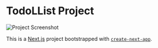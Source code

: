 # TodoLList Project




![Project Screenshot](https://github.com/shaghayegh-mohamadi/Todo_List_Nextjs/assets/157354959/473bcb92-227c-44e5-81ee-ec61b6e4d870)




This is a [Next.js](https://nextjs.org/) project bootstrapped with [`create-next-app`](https://github.com/vercel/next.js/tree/canary/packages/create-next-app).

